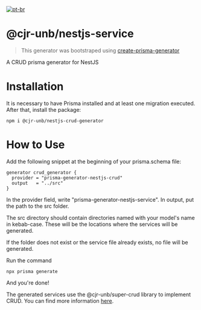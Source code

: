 [![pt-br](https://img.shields.io/badge/lang-pt--br-green.svg)](https://github.com/CJR-UnB/prisma-generator-nestjs-crud/blob/dev/README.pt-br.md)

# @cjr-unb/nestjs-service

> This generator was bootstraped using [create-prisma-generator](https://github.com/YassinEldeeb/create-prisma-generator)

A CRUD prisma generator for NestJS

# Installation
It is necessary to have Prisma installed and at least one migration executed. After that, install the package:
```
npm i @cjr-unb/nestjs-crud-generator
```
# How to Use
Add the following snippet at the beginning of your prisma.schema file:
```prisma
generator crud_generator {
  provider = "prisma-generator-nestjs-crud"
  output   = "../src"
}
```
In the provider field, write "prisma-generator-nestjs-service". In output, put the path to the src folder.

The src directory should contain directories named with your model's name in kebab-case. These will be the locations where the services will be generated.

If the folder does not exist or the service file already exists, no file will be generated.

Run the command
```
npx prisma generate
```
And you're done!

The generated services use the @cjr-unb/super-crud library to implement CRUD. You can find more information [here](https://github.com/CJR-UnB/nestjs-prisma-super-crud#readme).